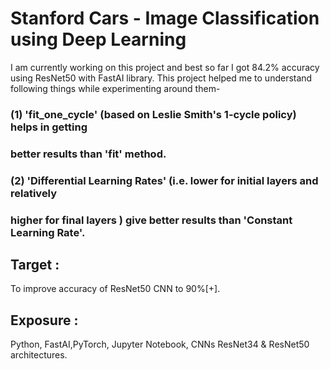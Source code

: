 # Stanford Cars - Image Classification using Deep Learning

I am currently working on this project and best so far I got 84.2% accuracy
using ResNet50 with FastAI library. This project helped me to understand
following things while experimenting around them-
### (1) 'fit_one_cycle' (based on Leslie Smith's 1-cycle policy) helps in getting 
### better results than 'fit' method.
### (2) 'Differential Learning Rates' (i.e. lower for initial layers and relatively 
### higher for final layers ) give better results than 'Constant Learning Rate'.

## Target :
To improve accuracy of ResNet50 CNN to 90%[+].

## Exposure :
Python, FastAI,PyTorch, Jupyter Notebook, CNNs ResNet34 & ResNet50 architectures. 
